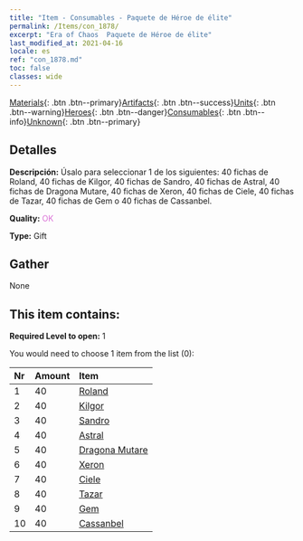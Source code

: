 ```yaml
---
title: "Item - Consumables - Paquete de Héroe de élite"
permalink: /Items/con_1878/
excerpt: "Era of Chaos  Paquete de Héroe de élite"
last_modified_at: 2021-04-16
locale: es
ref: "con_1878.md"
toc: false
classes: wide
---
```

 [Materials](/es/Items/){: .btn .btn--primary}[Artifacts](/es/Items/Artifacts/){: .btn .btn--success}[Units](/es/Items/Units/){: .btn .btn--warning}[Heroes](/es/Items/Heroes/){: .btn .btn--danger}[Consumables](/es/Items/Consumables/){: .btn .btn--info}[Unknown](/es/Items/Unknown/){: .btn .btn--primary}

## Detalles
 **Descripción:** Úsalo para seleccionar 1 de los siguientes: 40 fichas de Roland, 40 fichas de Kilgor, 40 fichas de Sandro, 40 fichas de Astral, 40 fichas de Dragona Mutare, 40 fichas de Xeron, 40 fichas de Ciele, 40 fichas de Tazar, 40 fichas de Gem o 40 fichas de Cassanbel.

 **Quality:** <span style="color: #DA70D6">OK</span>

 **Type:** Gift

## Gather

  None

## This item contains:

 **Required Level to open:** 1

 You would need to choose 1 item from the list (0):

  | Nr | Amount |     Item    |
  |:---|:-------|:------------|
  | 1 | 40 | [Roland](/es/Items/her_362/) |  | 
  | 2 | 40 | [Kilgor](/es/Items/her_374/) |  | 
  | 3 | 40 | [Sandro](/es/Items/her_371/) |  | 
  | 4 | 40 | [Astral](/es/Items/her_388/) |  | 
  | 5 | 40 | [Dragona Mutare](/es/Items/her_390/) |  | 
  | 6 | 40 | [Xeron](/es/Items/her_383/) |  | 
  | 7 | 40 | [Ciele](/es/Items/her_382/) |  | 
  | 8 | 40 | [Tazar](/es/Items/her_393/) |  | 
  | 9 | 40 | [Gem](/es/Items/her_369/) |  | 
  | 10 | 40 | [Cassanbel](/es/Items/her_396/) |  | 
